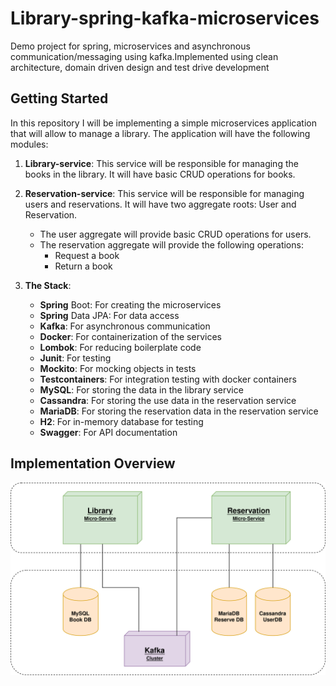 # Library-spring-kafka-microservices

 Demo project for spring, microservices and asynchronous communication/messaging using kafka.Implemented using clean architecture, domain driven design and test drive development

## Getting Started
In this repository I will be implementing a simple microservices application that will allow to manage a library. The application will have the following modules:
1. **Library-service**: This service will be responsible for managing the books in the library. It will have basic CRUD  operations for books.
2. **Reservation-service**: This service will be responsible for managing users and reservations. It will have two aggregate roots: User and Reservation. 
    - The user aggregate will provide basic CRUD operations for users.
    - The reservation aggregate will provide the following operations:
        - Request a book
        - Return a book

3. **The Stack**:
    - **Spring** Boot: For creating the microservices
    - **Spring** Data JPA: For data access
    - **Kafka**: For asynchronous communication
    - **Docker**: For containerization of the services
    - **Lombok**: For reducing boilerplate code
    - **Junit**: For testing
    - **Mockito**: For mocking objects in tests
    - **Testcontainers**: For integration testing with docker containers
    - **MySQL**: For storing the data in the library service
    - **Cassandra**: For storing the use data in the reservation service
    - **MariaDB**: For storing the reservation data in the reservation service
    - **H2**: For in-memory database for testing
    - **Swagger**: For API documentation

## Implementation Overview
![Library Service](./docs/imgs/logical-view.svg)
